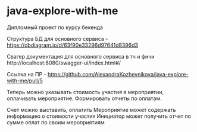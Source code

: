 # java-explore-with-me

Дипломный проект по курсу бекенда

Структура БД для основного сервиса - https://dbdiagram.io/d/63f90e33296d97641d8396d3

Свагер документация для основного сервиса в тч и фичи
http://localhost:8080/swagger-ui/index.html#/

Ссылка на ПР - https://github.com/AlexandraKozhevnikova/java-explore-with-me/pull/5

Теперь можно указывать стоимость участия в мероприятии, оплачивать мероприятие.
Формировать отчеты по оплатам.

Счет можно выставить, оплатить
Мероприятие может содержать информацию о стоимости участия
Инициатор может получить отчет по сумме оплат по своим мероприятиям
